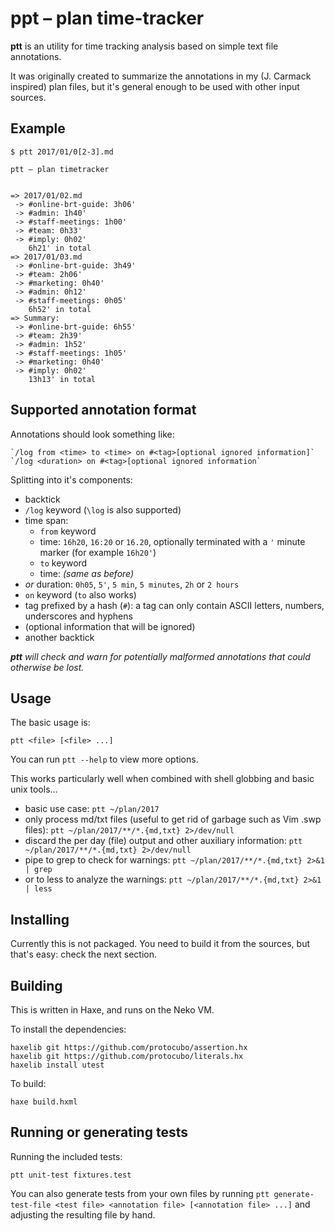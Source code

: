 # ppt – plan time-tracker

**ptt** is an utility for time tracking analysis based on simple text file annotations.

It was originally created to summarize the annotations in my (J. Carmack inspired) plan files, but it's general enough to be used with other input sources.

## Example

```
$ ptt 2017/01/0[2-3].md
```

```
ptt – plan timetracker


=> 2017/01/02.md
 -> #online-brt-guide: 3h06'
 -> #admin: 1h40'
 -> #staff-meetings: 1h00'
 -> #team: 0h33'
 -> #imply: 0h02'
    6h21' in total
=> 2017/01/03.md
 -> #online-brt-guide: 3h49'
 -> #team: 2h06'
 -> #marketing: 0h40'
 -> #admin: 0h12'
 -> #staff-meetings: 0h05'
    6h52' in total
=> Summary:
 -> #online-brt-guide: 6h55'
 -> #team: 2h39'
 -> #admin: 1h52'
 -> #staff-meetings: 1h05'
 -> #marketing: 0h40'
 -> #imply: 0h02'
    13h13' in total
```

## Supported annotation format

Annotations should look something like:

```
`/log from <time> to <time> on #<tag>[optional ignored information]`
`/log <duration> on #<tag>[optional ignored information`
```

Splitting into it's components:

 - backtick
 - `/log` keyword (`\log` is also supported)
 - time span:
    + `from` keyword
    + time: `16h20`, `16:20` or `16.20`, optionally terminated with a `'` minute marker (for example `16h20'`)
    + `to` keyword
    + time: _(same as before)_
 - _or_ duration: `0h05`, `5'`, `5 min`, `5 minutes`, `2h` or `2 hours`
 - `on` keyword (`to` also works)
 - tag prefixed by a hash (`#`): a tag can only contain ASCII letters, numbers, underscores and hyphens
 - (optional information that will be ignored)
 - another backtick

_**ptt** will check and warn for potentially malformed annotations that could otherwise be lost._

## Usage

The basic usage is:

```
ptt <file> [<file> ...]
```

You can run `ptt --help` to view more options.

This works particularly well when combined with shell globbing and basic unix tools...

 - basic use case: `ptt ~/plan/2017`
 - only process md/txt files (useful to get rid of garbage such as Vim .swp files): `ptt ~/plan/2017/**/*.{md,txt} 2>/dev/null`
 - discard the per day (file) output and other auxiliary information: `ptt ~/plan/2017/**/*.{md,txt} 2>/dev/null`
 - pipe to grep to check for warnings: `ptt ~/plan/2017/**/*.{md,txt} 2>&1 | grep`
 - or to less to analyze the warnings: `ptt ~/plan/2017/**/*.{md,txt} 2>&1 | less`

## Installing

Currently this is not packaged. You need to build it from the sources, but that's easy: check the next section.

## Building

This is written in Haxe, and runs on the Neko VM.

To install the dependencies:

```
haxelib git https://github.com/protocubo/assertion.hx
haxelib git https://github.com/protocubo/literals.hx
haxelib install utest
```

To build:

```
haxe build.hxml
```

## Running or generating tests

Running the included tests:

```
ptt unit-test fixtures.test
```

You can also generate tests from your own files by running `ptt generate-test-file <test file> <annotation file> [<annotation file> ...]` and adjusting the resulting file by hand.

